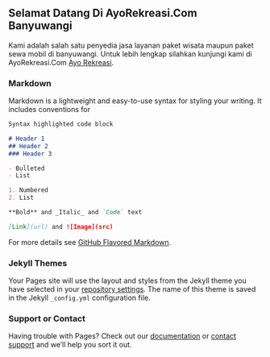 ## Selamat Datang Di AyoRekreasi.Com Banyuwangi

Kami adalah salah satu penyedia jasa layanan paket wisata maupun paket sewa mobil di banyuwangi.
Untuk lebih lengkap silahkan kunjungi kami di AyoRekreasi.Com
[Ayo Rekreasi](http://ayorekreasi.com).

### Markdown

Markdown is a lightweight and easy-to-use syntax for styling your writing. It includes conventions for

```markdown
Syntax highlighted code block

# Header 1
## Header 2
### Header 3

- Bulleted
- List

1. Numbered
2. List

**Bold** and _Italic_ and `Code` text

[Link](url) and ![Image](src)
```

For more details see [GitHub Flavored Markdown](https://guides.github.com/features/mastering-markdown/).

### Jekyll Themes

Your Pages site will use the layout and styles from the Jekyll theme you have selected in your [repository settings](https://github.com/ayorek-del/ayorekreasi.github.io/settings). The name of this theme is saved in the Jekyll `_config.yml` configuration file.

### Support or Contact

Having trouble with Pages? Check out our [documentation](https://help.github.com/categories/github-pages-basics/) or [contact support](https://github.com/contact) and we’ll help you sort it out.
